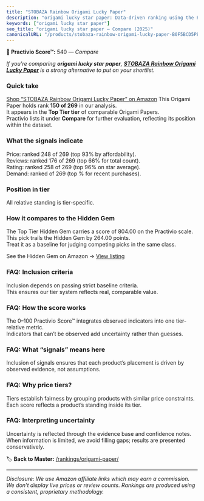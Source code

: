 ```yaml
---
title: "STOBAZA Rainbow Origami Lucky Paper"
description: "origami lucky star paper: Data-driven ranking using the Practivio Score™. Positioned by quality, value, demand, findability, momentum."
keywords: ["origami lucky star paper"]
seo_title: "origami lucky star paper — Compare (2025)"
canonicalURL: "/products/stobaza-rainbow-origami-lucky-paper-B0F5BCD5PB/"
---
```


**🛒 Practivio Score™:** 540 — _Compare_


*If you're comparing **origami lucky star paper**, **[STOBAZA Rainbow Origami Lucky Paper](https://www.amazon.com/dp/B0F5BCD5PB?tag=practivio-20)** is a strong alternative to put on your shortlist.*
### Quick take
[Shop “STOBAZA Rainbow Origami Lucky Paper” on Amazon](https://www.amazon.com/dp/B0F5BCD5PB?tag=practivio-20)
This Origami Paper holds rank **150 of 269** in our analysis.  
It appears in the **Top Tier tier** of comparable Origami Papers.  
Practivio lists it under **Compare** for further evaluation, reflecting its position within the dataset.

### What the signals indicate
Price: ranked 248 of 269 (top 93% by affordability).  
Reviews: ranked 176 of 269 (top 66% for total count).  
Rating: ranked 258 of 269 (top 96% on star average).  
Demand: ranked  of 269 (top % for recent purchases).

### Position in tier
All relative standing is tier-specific.

### How it compares to the Hidden Gem
The Top Tier Hidden Gem carries a score of 804.00 on the Practivio scale.  
This pick trails the Hidden Gem by 264.00 points.  
Treat it as a baseline for judging competing picks in the same class.  

See the Hidden Gem on Amazon → [View listing](https://www.amazon.com/dp/B0774HD15D?tag=practivio-20)

### FAQ: Inclusion criteria
Inclusion depends on passing strict baseline criteria.  
This ensures our tier system reflects real, comparable value.

### FAQ: How the score works
The 0–100 Practivio Score™ integrates observed indicators into one tier-relative metric.  
Indicators that can’t be observed add uncertainty rather than guesses.

### FAQ: What “signals” means here
Inclusion of signals ensures that each product’s placement is driven by observed evidence, not assumptions.

### FAQ: Why price tiers?
Tiers establish fairness by grouping products with similar price constraints.  
Each score reflects a product’s standing inside its tier.

### FAQ: Interpreting uncertainty
Uncertainty is reflected through the evidence base and confidence notes.  
When information is limited, we avoid filling gaps; results are presented conservatively.

<!-- Missing template for Compare/CompareWithinPriceClass -->


🏷️ **Back to Master:** [/rankings/origami-paper/](/rankings/origami-paper/)

---
_Disclosure: We use Amazon affiliate links which may earn a commission. We don’t display live prices or review counts. Rankings are produced using a consistent, proprietary methodology._
